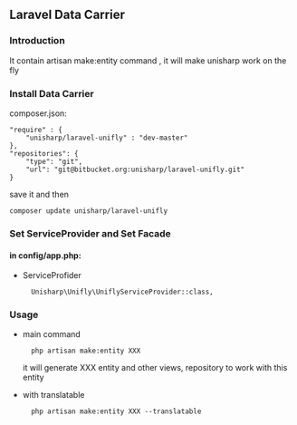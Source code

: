 ## Laravel Data Carrier

### Introduction

It contain artisan make:entity command , it will make unisharp work on the fly

### Install Data Carrier

composer.json:

    "require" : {
        "unisharp/laravel-unifly" : "dev-master"
    }, 
    "repositories": {
        "type": "git",
        "url": "git@bitbucket.org:unisharp/laravel-unifly.git"
    }

save it and then 

    composer update unisharp/laravel-unifly   

### Set ServiceProvider and Set Facade

#### in config/app.php:

* ServiceProfider

        Unisharp\Unifly\UniflyServiceProvider::class,
        
        
        
### Usage

* main command

        php artisan make:entity XXX
        
    it will generate XXX entity and other views, repository to work with this entity
    
* with translatable

        php artisan make:entity XXX --translatable